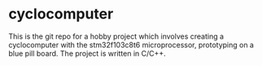 # cyclocomputer
This is the git repo for a hobby project which involves creating a cyclocomputer  with the stm32f103c8t6 microprocessor, prototyping on a blue pill board. The project is written in C/C++. 
